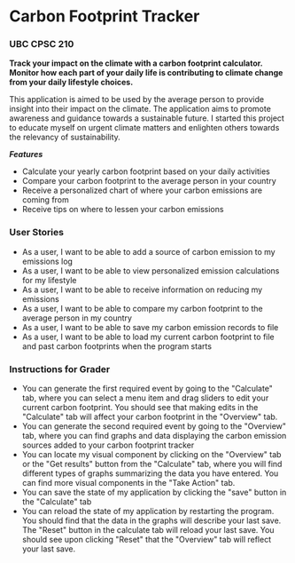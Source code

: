 # Carbon Footprint Tracker

### UBC CPSC 210

**Track your impact on the climate with a carbon footprint calculator. Monitor how each part
of your daily life is contributing to climate change from your daily lifestyle choices.** 
 
 This application is aimed to be used by the average person to provide insight into their impact on the climate.
 The application aims to promote awareness and guidance towards a sustainable future. 
 I started this project to educate myself on urgent climate matters and enlighten others towards the relevancy of sustainability.
  
 
***Features***
- Calculate your yearly carbon footprint based on your daily activities
- Compare your carbon footprint to the average person in your country
- Receive a personalized chart of where your carbon emissions are coming from
- Receive tips on where to lessen your carbon emissions

### User Stories
- As a user, I want to be able to add a source of carbon emission to my emissions log
- As a user, I want to be able to view personalized emission calculations for my lifestyle
- As a user, I want to be able to receive information on reducing my emissions
- As a user, I want to be able to compare my carbon footprint to the average person in my country
- As a user, I want to be able to save my carbon emission records to file
- As a user, I want to be able to load my current carbon footprint to file and past carbon footprints when the program starts

### Instructions for Grader
- You can generate the first required event by going to the "Calculate" tab, where you can select a 
menu item and drag sliders to edit your current carbon footprint. You should see that making edits in the "Calculate" tab
will affect your carbon footprint in the "Overview" tab.
- You can generate the second required event by going to the "Overview" tab, where you can find graphs and data 
displaying the carbon emission sources added to your carbon footprint tracker
- You can locate my visual component by clicking on the "Overview" tab or the "Get results" button from the "Calculate" tab, 
where you will find different types of graphs summarizing the data you have entered. You can find more visual components 
in the "Take Action" tab.
- You can save the state of my application by clicking the "save" button in the "Calculate" tab
- You can reload the state of my application by restarting the program. You should find that the data in the graphs will describe 
your last save. The "Reset" button in the calculate tab will reload your last save. You should see upon clicking "Reset" that the "Overview" tab 
will reflect your last save.
